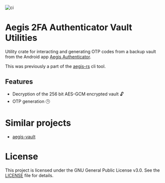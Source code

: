![ci](https://github.com/Granddave/aegis-vault-utils/actions/workflows/ci.yml/badge.svg)

# Aegis 2FA Authenticator Vault Utilities

Utility crate for interacting and generating OTP codes from a backup vault from the Android app [Aegis Authenticator](https://github.com/beemdevelopment/Aegis).

This was previously a part of the [aegis-rs](https://github.com/Granddave/aegis-rs) cli tool.


## Features

- Decryption of the 256 bit AES-GCM encrypted vault 🔓
- OTP generation 🕒


# Similar projects

- [aegis-vault](https://crates.io/crates/aegis-vault)


# License

This project is licensed under the GNU General Public License v3.0. See the [LICENSE](LICENSE) file for details.
